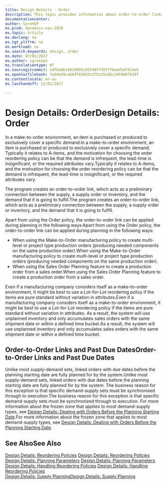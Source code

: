 ```yaml
---
title: Design Details - Order
description: This topic provides information about order-to-order links in a make-to-order environment.
documentationcenter: 
author: SorenGP
ms.prod: dynamics-nav-2018
ms.topic: article
ms.devlang: na
ms.tgt_pltfrm: na
ms.workload: na
ms.search.keywords: design, order
ms.date: 07/01/2017
ms.author: sgroespe
ms.translationtype: HT
ms.sourcegitcommit: 1dfba8b14019991c95f40ffd5f7fbaed5df414eb
ms.openlocfilehash: 7eb4e59ca66d781003c2fb135a26c3df088fb28f
ms.contentlocale: en-au
ms.lasthandoff: 12/01/2017

---
```

# <a name="design-details-order"></a><span data-ttu-id="a587b-103">Design Details: Order</span><span class="sxs-lookup"><span data-stu-id="a587b-103">Design Details: Order</span></span>
<span data-ttu-id="a587b-104">In a make-to-order environment, an item is purchased or produced to exclusively cover a specific demand.</span><span class="sxs-lookup"><span data-stu-id="a587b-104">In a make-to-order environment, an item is purchased or produced to exclusively cover a specific demand.</span></span> <span data-ttu-id="a587b-105">Typically it relates to A-items, and the motivation for choosing the order reordering policy can be that the demand is infrequent, the lead-time is insignificant, or the required attributes vary.</span><span class="sxs-lookup"><span data-stu-id="a587b-105">Typically it relates to A-items, and the motivation for choosing the order reordering policy can be that the demand is infrequent, the lead-time is insignificant, or the required attributes vary.</span></span>  
  
<span data-ttu-id="a587b-106">The program creates an order-to-order link, which acts as a preliminary connection between the supply, a supply order or inventory, and the demand that it is going to fulfill.</span><span class="sxs-lookup"><span data-stu-id="a587b-106">The program creates an order-to-order link, which acts as a preliminary connection between the supply, a supply order or inventory, and the demand that it is going to fulfill.</span></span>  
  
<span data-ttu-id="a587b-107">Apart from using the Order policy, the order-to-order link can be applied during planning in the following ways:</span><span class="sxs-lookup"><span data-stu-id="a587b-107">Apart from using the Order policy, the order-to-order link can be applied during planning in the following ways:</span></span>  
  
* <span data-ttu-id="a587b-108">When using the Make-to-Order manufacturing policy to create multi-level or project type production orders (producing needed components on the same production order).</span><span class="sxs-lookup"><span data-stu-id="a587b-108">When using the Make-to-Order manufacturing policy to create multi-level or project type production orders (producing needed components on the same production order).</span></span>  
* <span data-ttu-id="a587b-109">When using the Sales Order Planning feature to create a production order from a sales order.</span><span class="sxs-lookup"><span data-stu-id="a587b-109">When using the Sales Order Planning feature to create a production order from a sales order.</span></span>  
  
<span data-ttu-id="a587b-110">Even if a manufacturing company considers itself as a make-to-order environment, it might be best to use a Lot-for-Lot reordering policy if the items are pure standard without variation in attributes.</span><span class="sxs-lookup"><span data-stu-id="a587b-110">Even if a manufacturing company considers itself as a make-to-order environment, it might be best to use a Lot-for-Lot reordering policy if the items are pure standard without variation in attributes.</span></span> <span data-ttu-id="a587b-111">As a result, the system will use unplanned inventory and only accumulates sales orders with the same shipment date or within a defined time bucket.</span><span class="sxs-lookup"><span data-stu-id="a587b-111">As a result, the system will use unplanned inventory and only accumulates sales orders with the same shipment date or within a defined time bucket.</span></span>  
  
## <a name="order-to-order-links-and-past-due-dates"></a><span data-ttu-id="a587b-112">Order-to-Order Links and Past Due Dates</span><span class="sxs-lookup"><span data-stu-id="a587b-112">Order-to-Order Links and Past Due Dates</span></span>  
<span data-ttu-id="a587b-113">Unlike most supply-demand sets, linked orders with due dates before the planning starting date are fully planned for by the system.</span><span class="sxs-lookup"><span data-stu-id="a587b-113">Unlike most supply-demand sets, linked orders with due dates before the planning starting date are fully planned for by the system.</span></span> <span data-ttu-id="a587b-114">The business reason for this exception is that specific demand-supply sets must be synchronised through to execution.</span><span class="sxs-lookup"><span data-stu-id="a587b-114">The business reason for this exception is that specific demand-supply sets must be synchronized through to execution.</span></span> <span data-ttu-id="a587b-115">For more information about the frozen zone that applies to most demand-supply types, see [Design Details: Dealing with Orders Before the Planning Starting Date](design-details-dealing-with-orders-before-the-planning-starting-date.md).</span><span class="sxs-lookup"><span data-stu-id="a587b-115">For more information about the frozen zone that applies to most demand-supply types, see [Design Details: Dealing with Orders Before the Planning Starting Date](design-details-dealing-with-orders-before-the-planning-starting-date.md).</span></span>  
  
## <a name="see-also"></a><span data-ttu-id="a587b-116">See Also</span><span class="sxs-lookup"><span data-stu-id="a587b-116">See Also</span></span>  
<span data-ttu-id="a587b-117">[Design Details: Reordering Policies](design-details-reordering-policies.md) </span><span class="sxs-lookup"><span data-stu-id="a587b-117">[Design Details: Reordering Policies](design-details-reordering-policies.md) </span></span>  
<span data-ttu-id="a587b-118">[Design Details: Planning Parameters](design-details-planning-parameters.md) </span><span class="sxs-lookup"><span data-stu-id="a587b-118">[Design Details: Planning Parameters](design-details-planning-parameters.md) </span></span>  
<span data-ttu-id="a587b-119">[Design Details: Handling Reordering Policies](design-details-handling-reordering-policies.md) </span><span class="sxs-lookup"><span data-stu-id="a587b-119">[Design Details: Handling Reordering Policies](design-details-handling-reordering-policies.md) </span></span>  
[<span data-ttu-id="a587b-120">Design Details: Supply Planning</span><span class="sxs-lookup"><span data-stu-id="a587b-120">Design Details: Supply Planning</span></span>](design-details-supply-planning.md)
